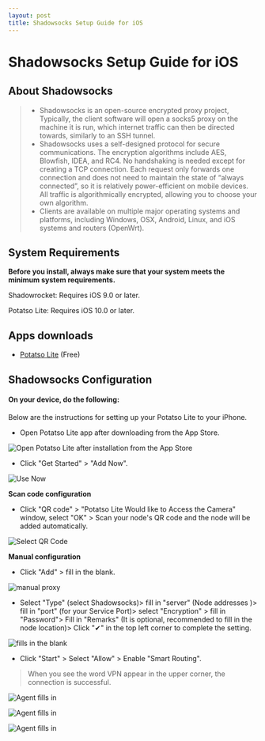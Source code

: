 ```yaml
---
layout: post
title: Shadowsocks Setup Guide for iOS
---
```


# Shadowsocks Setup Guide for iOS

## About Shadowsocks
>* Shadowsocks is an open-source encrypted proxy project, Typically, the client software will open a socks5 proxy on the machine it is run, which internet traffic can then be directed towards, similarly to an SSH tunnel.
>* Shadowsocks uses a self-designed protocol for secure communications. The encryption algorithms include AES, Blowfish, IDEA, and RC4. No handshaking is needed except for creating a TCP connection. Each request only forwards one connection and does not need to maintain the state of “always connected”, so it is relatively power-efficient on mobile devices. All traffic is algorithmically encrypted, allowing you to choose your own algorithm.
>* Clients are available on multiple major operating systems and platforms, including Windows, OSX, Android, Linux, and iOS systems and routers (OpenWrt).

## System Requirements
**Before you install, always make sure that your system meets the minimum system requirements.**

Shadowrocket: Requires iOS 9.0 or later.

Potatso Lite: Requires iOS 10.0 or later.

## Apps downloads

* [Potatso Lite](https://itunes.apple.com/us/app/potatso-lite/id1239860606?mt=8) (Free)

## Shadowsocks Configuration

#### On your device, do the following:

Below are the instructions for setting up your Potatso Lite to your iPhone.
* Open Potatso Lite app after downloading from the App Store.

![Open Potatso Lite after installation from the App Store](../images/images-en/step1-ios.png)

* Click "Get Started" > "Add Now".

![Use Now](../images/images-en/step2-ios.png)

**Scan code configuration**

* Click "QR code" > "Potatso Lite Would like to Access the Camera" window, select "OK" > Scan your node's QR code and the node will be added automatically.

![Select QR Code](../images/images-en/step3-ios.png)

**Manual configuration**

* Click "Add" > fill in the blank.

![manual proxy](../images/images-en/step3-ios.PNG)

* Select "Type" (select Shadowsocks)> fill in "server" (Node addresses
  )> fill in "port" (for your Service Port)> select "Encryption" > fill in "Password"> Fill in "Remarks" (It is optional, recommended to fill in the node location)> Click "✔" in the top left corner to complete the setting.

![fills in the blank](../images/images-en/step4-ios.png)

* Click "Start" > Select "Allow" > Enable "Smart Routing".

> When you see the word VPN appear in the upper corner, the connection is successful.

![Agent fills in](../images/images-en/step5-ios.png)

![Agent fills in](../images/images-en/step6-ios.png)

![Agent fills in](../images/images-en/step7-ios.png)


